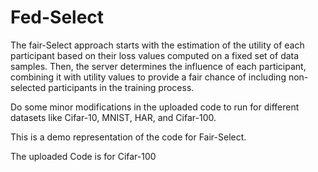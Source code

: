 # Fed-Select
The fair-Select approach starts with the estimation of the utility of each participant based on their loss values computed on a fixed set of data samples. Then, the server determines the influence of each participant, combining it with utility values to provide a fair chance of including non-selected participants in the training process. 

Do some minor modifications in the uploaded code to run for different datasets like Cifar-10, MNIST, HAR, and Cifar-100.

This is a demo representation of the code for Fair-Select.

The uploaded Code is for Cifar-100
